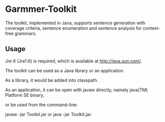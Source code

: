 # Garmmer-Toolkit
The toolkit, implemented in Java, supports sentence generation with coverage criteria, sentence enumeration and sentence analysis for context-free grammars.

## Usage

Jre 6 (Jre1.6) is required, which is available at http://java.sun.com/.

The toolkit can be used as a Java library or an application.

As a library, it would be added into classpath.

As an application, it can be open with javaw directly, namely java(TM) Platform SE binary,

or be used from the command-line:

   javaw -jar Toolkit.jar or java -jar Toolkit.jar.


